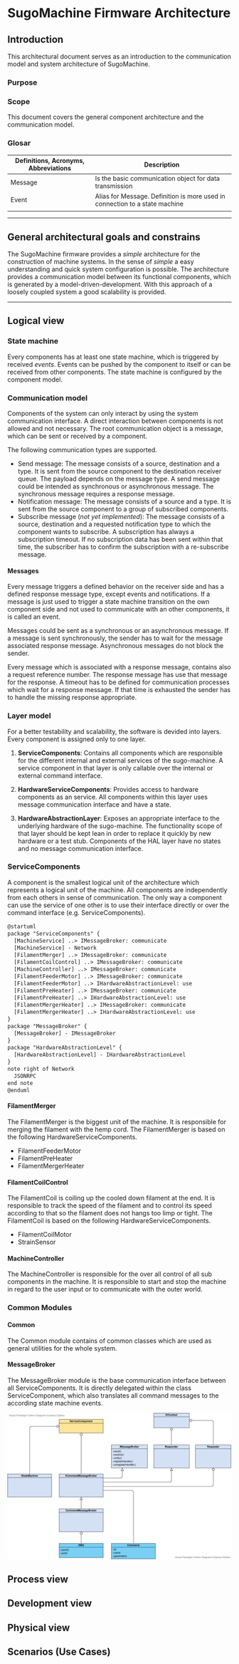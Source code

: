 # SugoMachine Firmware Architecture

## Introduction

This architectural document serves as an introduction to the communication model and
system architecture of SugoMachine.

### Purpose

### Scope

This document covers the general component architecture and the communication model.

### Glosar

| Definitions, Acronyms, Abbreviations     | Description                                                     |
|------------------------------------------|-----------------------------------------------------------------|
| Message                                  | Is the basic communication object for data transmission         |
| Event                                    | Alias for Message. Definition is more used in connection to a state machine | 
|||

---
## General architectural goals and constrains

The SugoMachine firmware provides a _simple_ architecture for the construction of machine systems. In the sense of _simple_ a easy understanding and quick system configuration is possible.
The architecture provides a communication model between its functional components, which is generated by a model-driven-development. With this approach of a loosely coupled system a good scalability is provided. 

---
## Logical view

### State machine

Every components has at least one state machine, which is triggered by received _events_. Events can be pushed by the component to itself or
can be received from other components. The state machine is configured by the component model.

### Communication model

Components of the system can only interact by using the system communication interface. A direct interaction between components is not allowed and not necessary.
The root communication object is a message, which can be sent or received by a component.

The following communication types are supported.

* Send message: The message consists of a source, destination and a type. It is sent from the source component to the destination receiver queue. The payload depends on the message type. A send message could be intended as synchronous or asynchronous message. The synchronous message requires a response message. 
* Notification message: The message consists of a source and a type. It is sent from the source component to a group of subscribed components.
* Subscribe message (_not yet implemented_): The message consists of a source, destination and a requested notification type to which the component wants to subscribe. A subscription has always a subscription timeout. If no subscription data has been sent within that time, the subscriber has to confirm the subscription with a re-subscribe message.

#### Messages

Every message triggers a defined behavior on the receiver side and has a defined response message type, except events and notifications. If a message is just used to trigger a state machine transition on the own component side and not used to communicate with an other components, it is called an event.

Messages could be sent as a synchronous or an asynchronous message. If a message is sent synchronously, the sender has to wait for the message associated response message. Asynchronous messages do not block the sender.

Every message which is associated with a response message, contains also a request reference number. The response message has use that message for the response.
A timeout has to be defined for communication processes which wait for a response message. If that time is exhausted the sender has to handle the missing response appropriate.

### Layer model

For a better testability and scalability, the software is devided into layers. Every component is assigned only to one layer.

1. **ServiceComponents**: Contains all components which are responsible for the different internal and external services of the sugo-machine.
A service component in that layer is only callable over the internal or external command interface.

2. **HardwareServiceComponents**: Provides access to hardware components as an service. All components within this layer uses message communication interface and have a state.

3. **HardwareAbstractionLayer**: Exposes an appropriate interface to the underlying hardware of the sugo-machine.
The functionality scope of that layer should be kept lean in order to replace it quickly by new hardware or a test stub.
Components of the HAL layer have no states and no message communication interface.

### ServiceComponents

A component is the smallest logical unit of the architecture which represents a logical unit of the machine. All components are independently from each others in sense of communication. The only way a component can use the service of one other is to use their interface directly or over the command interface (e.g. ServiceComponents).

```plantuml
@startuml
package "ServiceComponents" {
  [MachineService] ..> IMessageBroker: communicate
  [MachineService] - Network
  [FilamentMerger] ..> IMessageBroker: communicate
  [FilamentCoilControl] ..> IMessageBroker: communicate
  [MachineController] ..> IMessageBroker: communicate
  [FilamentFeederMotor] ..> IMessageBroker: communicate
  [FilamentFeederMotor] ..> IHardwareAbstractionLevel: use
  [FilamentPreHeater] ..> IMessageBroker: communicate
  [FilamentPreHeater] ..> IHardwareAbstractionLevel: use
  [FilamentMergerHeater] ..> IMessageBroker: communicate
  [FilamentMergerHeater] ..> IHardwareAbstractionLevel: use
}
package "MessageBroker" {
  [MessageBroker] - IMessageBroker
}
package "HardwareAbstractionLevel" {
  [HardwareAbstractionLevel] - IHardwareAbstractionLevel
}
note right of Network
  JSONRPC
end note
@enduml
```

#### FilamentMerger

The FilamentMerger is the biggest unit of the machine. It is responsible for merging the filament with the hemp cord.
The FilamentMerger is based on the following HardwareServiceComponents.

* FilamentFeederMotor
* FilamentPreHeater
* FilamentMergerHeater

#### FilamentCoilControl

The FilamentCoil is coiling up the cooled down filament at the end. It is responsible to track the speed of the filament and to control
its speed according to that so the filament does not hangs too limp or tight.
The FilamentCoil is based on the following HardwareServiceComponents.

* FilamentCoilMotor
* StrainSensor

#### MachineController

The MachineController is responsible for the over all control of all sub components in the machine. It is responsible to start and stop the machine
in regard to the user input or to communicate with the outer world.

### Common Modules

#### Common

The Common module contains of common classes which are used as general utilities for the whole system.

#### MessageBroker

The MessageBroker module is the base communication interface between all ServiceComponents. It is directly delegated within the class ServiceComponent, which also translates all command messages to the according state machine events.

![MessageQueue](MessageBroker.svg)

## Process view

## Development view

## Physical view

## Scenarios (Use Cases)

